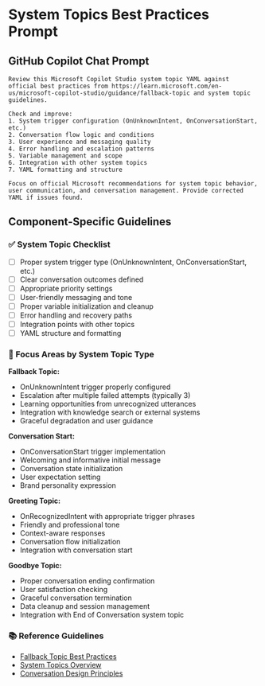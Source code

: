 # System Topics Best Practices Prompt

## GitHub Copilot Chat Prompt

```
Review this Microsoft Copilot Studio system topic YAML against official best practices from https://learn.microsoft.com/en-us/microsoft-copilot-studio/guidance/fallback-topic and system topic guidelines. 

Check and improve:
1. System trigger configuration (OnUnknownIntent, OnConversationStart, etc.)
2. Conversation flow logic and conditions
3. User experience and messaging quality
4. Error handling and escalation patterns
5. Variable management and scope
6. Integration with other system topics
7. YAML formatting and structure

Focus on official Microsoft recommendations for system topic behavior, user communication, and conversation management. Provide corrected YAML if issues found.
```

## Component-Specific Guidelines

### ✅ System Topic Checklist
- [ ] Proper system trigger type (OnUnknownIntent, OnConversationStart, etc.)
- [ ] Clear conversation outcomes defined
- [ ] Appropriate priority settings
- [ ] User-friendly messaging and tone
- [ ] Proper variable initialization and cleanup
- [ ] Error handling and recovery paths
- [ ] Integration points with other topics
- [ ] YAML structure and formatting

### 🎯 Focus Areas by System Topic Type

**Fallback Topic:**
- OnUnknownIntent trigger properly configured
- Escalation after multiple failed attempts (typically 3)
- Learning opportunities from unrecognized utterances
- Integration with knowledge search or external systems
- Graceful degradation and user guidance

**Conversation Start:**
- OnConversationStart trigger implementation
- Welcoming and informative initial message
- Conversation state initialization
- User expectation setting
- Brand personality expression

**Greeting Topic:**
- OnRecognizedIntent with appropriate trigger phrases
- Friendly and professional tone
- Context-aware responses
- Conversation flow initialization
- Integration with conversation start

**Goodbye Topic:**
- Proper conversation ending confirmation
- User satisfaction checking
- Graceful conversation termination
- Data cleanup and session management
- Integration with End of Conversation system topic

### 📚 Reference Guidelines
- [Fallback Topic Best Practices](https://learn.microsoft.com/en-us/microsoft-copilot-studio/guidance/fallback-topic)
- [System Topics Overview](https://learn.microsoft.com/en-us/microsoft-copilot-studio/authoring-system-topics)
- [Conversation Design Principles](https://learn.microsoft.com/en-us/microsoft-copilot-studio/guidance/topic-authoring-best-practices)
